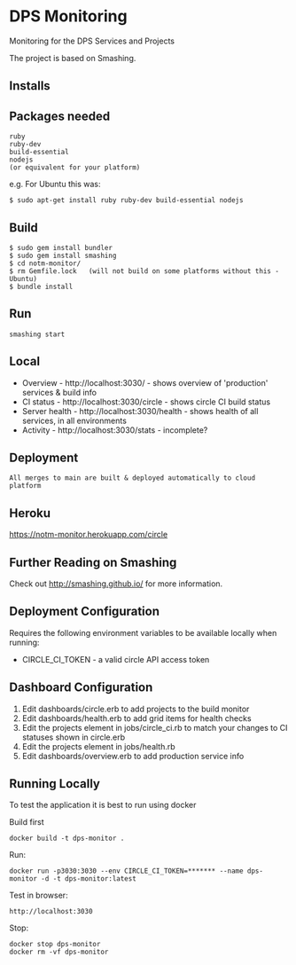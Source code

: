 DPS Monitoring
====
Monitoring for the DPS Services and Projects

The project is based on Smashing.

Installs
--------

Packages needed
----
```
ruby
ruby-dev
build-essential
nodejs
(or equivalent for your platform)
```

e.g. For Ubuntu this was:

```
$ sudo apt-get install ruby ruby-dev build-essential nodejs

```


Build
----
```
$ sudo gem install bundler
$ sudo gem install smashing
$ cd notm-monitor/
$ rm Gemfile.lock   (will not build on some platforms without this - Ubuntu)
$ bundle install
```

Run
----
```
smashing start
```

Local
----
* Overview - http://localhost:3030/             - shows overview of 'production' services & build info
* CI status - http://localhost:3030/circle      - shows circle CI build status
* Server health - http://localhost:3030/health  - shows health of all services, in all environments
* Activity - http://localhost:3030/stats        - incomplete?

Deployment
----

```
All merges to main are built & deployed automatically to cloud platform
```

Heroku
----

https://notm-monitor.herokuapp.com/circle


Further Reading on Smashing
----
Check out http://smashing.github.io/ for more information.


Deployment Configuration
----

Requires the following environment variables to be available locally when running:

 * CIRCLE_CI_TOKEN - a valid circle API access token
 
 
Dashboard Configuration
----

1. Edit dashboards/circle.erb to add projects to the build monitor
2. Edit dashboards/health.erb to add grid items for health checks
3. Edit the projects element in jobs/circle_ci.rb to match your changes to CI statuses shown in circle.erb
4. Edit the projects element in jobs/health.rb
5. Edit dashboards/overview.erb to add production service info


## Running Locally
To test the application it is best to run using docker

Build first
```shell script
docker build -t dps-monitor .
```
 Run:
```shell script
docker run -p3030:3030 --env CIRCLE_CI_TOKEN=******* --name dps-monitor -d -t dps-monitor:latest
```
Test in browser:
```
http://localhost:3030
``` 
Stop:
```shell script
docker stop dps-monitor
docker rm -vf dps-monitor
```
